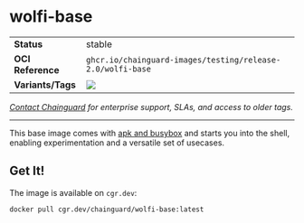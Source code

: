 <!--monopod:start-->
# wolfi-base
| | |
| - | - |
| **Status** | stable |
| **OCI Reference** | `ghcr.io/chainguard-images/testing/release-2.0/wolfi-base` |
| **Variants/Tags** | ![](https://storage.googleapis.com/chainguard-images-build-outputs/summary/wolfi-base.svg) |

*[Contact Chainguard](https://www.chainguard.dev/chainguard-images) for enterprise support, SLAs, and access to older tags.*

---
<!--monopod:end-->

This base image comes with [apk and busybox](https://github.com/wolfi-dev/os/blob/main/wolfi-base.yaml) and starts you
into the shell, enabling experimentation and a versatile set of usecases. 

## Get It!

The image is available on `cgr.dev`:

```
docker pull cgr.dev/chainguard/wolfi-base:latest
```

